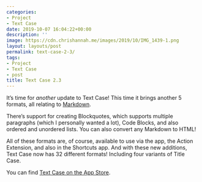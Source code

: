 ```yaml
---
categories:
- Project
- Text Case
date: 2019-10-07 16:04:22+00:00
description: ''
image: https://cdn.chrishannah.me/images/2019/10/IMG_1439-1.png
layout: layouts/post
permalink: text-case-2-3/
tags:
- Project
- Text Case
- post
title: Text Case 2.3
---
```


<p>It’s time for <em>another</em> update to Text Case! This time it brings another 5 formats, all relating to <a href="https://daringfireball.net/projects/markdown/">Markdown</a>.</p>
<p>There’s support for creating Blockquotes, which supports multiple paragraphs (which I personally wanted a lot), Code Blocks, and also ordered and unordered lists. You can also convert any Markdown to HTML!</p>
<p>All of these formats are, of course, available to use via the app, the Action Extension, and also in the Shortcuts app. And with these new additions, Text Case now has 32 different formats! Including four variants of Title Case.</p>
<p>You can find <a href="https://apps.apple.com/us/app/text-case/id1407730596?uo=4">Text Case on the App Store</a>.</p>